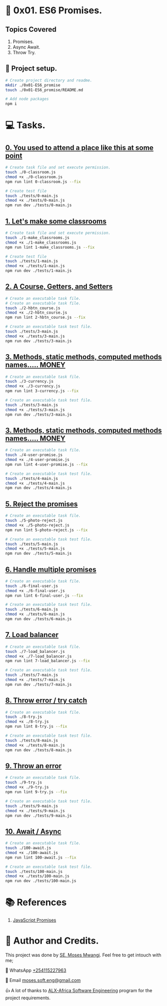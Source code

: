 # :book: 0x01. ES6 Promises.
## Topics Covered
1. Promises.
2. Async Await.
3. Throw Try.

## :wrench: Project setup.
```bash
# Create project directory and readme.
mkdir ./0x01-ES6_promise
touch ./0x01-ES6_promise/README.md

# Add node packages
npm i
```

# :computer: Tasks.
## [0. You used to attend a place like this at some point](0-classroom.js)
```bash
# Create task file and set execute permission.
touch ./0-classroom.js
chmod +x ./0-classroom.js
npm run lint 0-classroom.js --fix

# Create test file
touch ./tests/0-main.js
chmod +x ./tests/0-main.js
npm run dev ./tests/0-main.js 
```

## [1. Let's make some classrooms](1-make_classrooms.js)
```bash
# Create task file and set execute permission.
touch ./1-make_classrooms.js
chmod +x ./1-make_classrooms.js
npm run lint 1-make_classrooms.js --fix

# Create test file
touch ./tests/1-main.js
chmod +x ./tests/1-main.js
npm run dev ./tests/1-main.js 
```

## [2. A Course, Getters, and Setters](2-hbtn_course.js)
```bash
# Create an executable task file.
# Create an executable task file.
touch ./2-hbtn_course.js
chmod +x ./2-hbtn_course.js
npm run lint 2-hbtn_course.js --fix

# Create an executable task test file.
touch ./tests/3-main.js
chmod +x ./tests/3-main.js
npm run dev ./tests/3-main.js 
```

## [3. Methods, static methods, computed methods names..... MONEY ](3-currency.js)
```bash
# Create an executable task file.
touch ./3-currency.js
chmod +x ./3-currency.js
npm run lint 3-currency.js --fix

# Create an executable task test file.
touch ./tests/3-main.js
chmod +x ./tests/3-main.js
npm run dev ./tests/3-main.js
```

## [3. Methods, static methods, computed methods names..... MONEY ](4-user-promise.js)
```bash
# Create an executable task file.
touch ./4-user-promise.js
chmod +x ./4-user-promise.js
npm run lint 4-user-promise.js --fix

# Create an executable task test file.
touch ./tests/4-main.js
chmod +x ./tests/4-main.js
npm run dev ./tests/4-main.js 
```

## [5. Reject the promises](5-photo-reject.js)
```bash
# Create an executable task file.
touch ./5-photo-reject.js
chmod +x ./5-photo-reject.js
npm run lint 5-photo-reject.js --fix

# Create an executable task test file.
touch ./tests/5-main.js
chmod +x ./tests/5-main.js
npm run dev ./tests/5-main.js 
```

## [6. Handle multiple promises](6-final-user.js)
```bash
# Create an executable task file.
touch ./6-final-user.js
chmod +x ./6-final-user.js
npm run lint 6-final-user.js --fix

# Create an executable task test file.
touch ./tests/6-main.js
chmod +x ./tests/6-main.js
npm run dev ./tests/6-main.js
```

## [7. Load balancer](7-load_balancer.js)
```bash
# Create an executable task file.
touch ./7-load_balancer.js
chmod +x ./7-load_balancer.js
npm run lint 7-load_balancer.js --fix

# Create an executable task test file.
touch ./tests/7-main.js
chmod +x ./tests/7-main.js
npm run dev ./tests/7-main.js 
```

## [8. Throw error / try catch](8-try.js)
```bash
# Create an executable task file.
touch ./8-try.js
chmod +x ./8-try.js
npm run lint 8-try.js --fix

# Create an executable task test file.
touch ./tests/8-main.js
chmod +x ./tests/8-main.js
npm run dev ./tests/8-main.js 
```

## [9. Throw an error](9-try.js)
```bash
# Create an executable task file.
touch ./9-try.js
chmod +x ./9-try.js
npm run lint 9-try.js --fix

# Create an executable task test file.
touch ./tests/9-main.js
chmod +x ./tests/9-main.js
npm run dev ./tests/9-main.js 
```

## [10. Await / Async](100-await.js)
```bash
# Create an executable task file.
touch ./100-await.js
chmod +x ./100-await.js
npm run lint 100-await.js --fix

# Create an executable task test file.
touch ./tests/100-main.js
chmod +x ./tests/100-main.js
npm run dev ./tests/100-main.js 
```

# :books: References
1. [JavaScript Promises](https://www.w3schools.com/js/js_promise.asp#:~:text=The%20Promise%20object%20supports%20two,result%20is%20an%20error%20object.)

# :man: Author and Credits.
This project was done by [SE. Moses Mwangi](https://github.com/MosesSoftEng). Feel free to get intouch with me;

:iphone: WhatsApp [+254115227963](https://wa.me/254115227963)

:email: Email [moses.soft.eng@gmail.com](mailto:moses.soft.eng@gmail.com)

:thumbsup: A lot of thanks to [ALX-Africa Software Engineering](https://www.alxafrica.com/) program for the project requirements.
